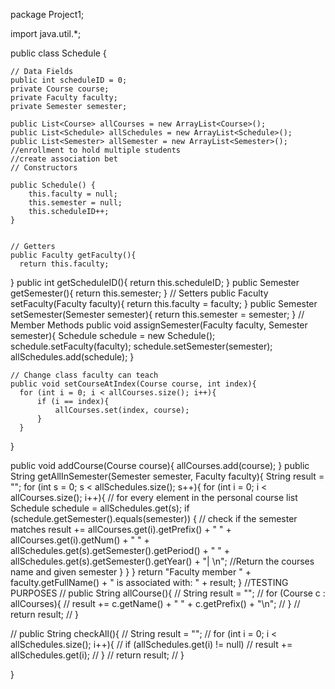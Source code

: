 
package Project1;

import java.util.*;


public class Schedule {
    
    // Data Fields
    public int scheduleID = 0;
    private Course course;
    private Faculty faculty;
    private Semester semester;
   
    public List<Course> allCourses = new ArrayList<Course>();
    public List<Schedule> allSchedules = new ArrayList<Schedule>();
    public List<Semester> allSemester = new ArrayList<Semester>();
    //enrollment to hold multiple students
    //create association bet
    // Constructors
    
    public Schedule() {
        this.faculty = null;
        this.semester = null;
        this.scheduleID++;
    }

    
    // Getters 
    public Faculty getFaculty(){
      return this.faculty;
  }
    public int getScheduleID(){
      return this.scheduleID;
  }
    public Semester getSemester(){
      return this.semester;
  } 
    // Setters
    public Faculty setFaculty(Faculty faculty){
      return this.faculty = faculty;
  }
    public Semester setSemester(Semester semester){
      return this.semester = semester;
  }
    // Member Methods
    public void assignSemester(Faculty faculty, Semester semester){
        Schedule schedule = new Schedule();
        schedule.setFaculty(faculty);
        schedule.setSemester(semester);
        allSchedules.add(schedule);
    }
    
    // Change class faculty can teach
    public void setCourseAtIndex(Course course, int index){
      for (int i = 0; i < allCourses.size(); i++){
          if (i == index){
              allCourses.set(index, course);
          }
      }
  }
    
   public void addCourse(Course course){
      allCourses.add(course);
  } 
    public String getAllInSemester(Semester semester, Faculty faculty){
        String result = "";
        for (int s = 0; s < allSchedules.size(); s++){
        for (int i = 0; i < allCourses.size(); i++){ // for every element in the personal course list
        Schedule schedule = allSchedules.get(s);
        if (schedule.getSemester().equals(semester)) { // check if the semester matches 
            result += allCourses.get(i).getPrefix() + " " + allCourses.get(i).getNum() 
                    + " " + allSchedules.get(s).getSemester().getPeriod() + " "
                    + allSchedules.get(s).getSemester().getYear() + "| \n"; //Return the courses name and given semester
            }
        }
        }
        return "Faculty member " + faculty.getFullName() + " is associated with: " + result;
    }
   //TESTING PURPOSES
//    public String allCourse(){
//        String result = "";
//        for (Course c : allCourses){
//            result += c.getName() + " " + c.getPrefix() + "\n";
//        }
//        return result;
//    }
    
//    public String checkAll(){
//        String result = "";
//        for (int i = 0; i < allSchedules.size(); i++){
//            if (allSchedules.get(i) != null)
//                result += allSchedules.get(i);
//        }
//      return result;
//    }

    
}
